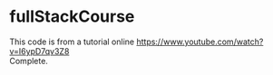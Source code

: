 # fullStackCourse
This code is from a tutorial online https://www.youtube.com/watch?v=I6ypD7qv3Z8  
Complete.
  
